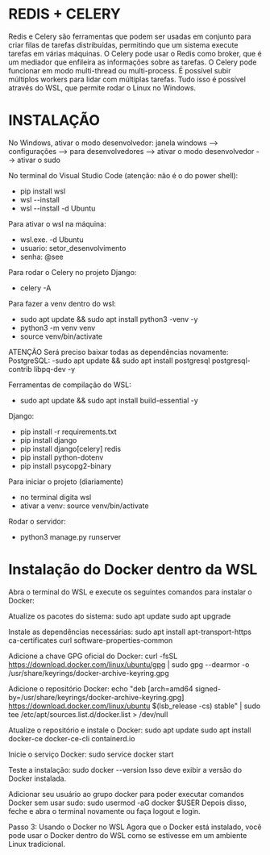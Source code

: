 # REDIS + CELERY
Redis e Celery são ferramentas que podem ser usadas em conjunto para criar filas de tarefas distribuídas, permitindo que um sistema execute tarefas em várias máquinas. 
O Celery pode usar o Redis como broker, que é um mediador que enfileira as informações sobre as tarefas.
O Celery pode funcionar em modo multi-thread ou multi-process.
É possível subir múltiplos workers para lidar com múltiplas tarefas.
Tudo isso é possível através do WSL, que permite rodar o Linux no Windows.

# INSTALAÇÃO
No Windows, ativar o modo desenvolvedor: 
janela windows --> configurações --> para desenvolvedores --> ativar o modo desenvolvedor --> ativar o sudo

No terminal do Visual Studio Code (atenção: não é o do power shell):
- pip install wsl
- wsl --install
- wsl --install -d Ubuntu

Para ativar o wsl na máquina:
- wsl.exe. -d Ubuntu
- usuario: setor_desenvolvimento
- senha: @see

Para rodar o Celery no projeto Django:
- celery -A

Para fazer a venv dentro do wsl:
- sudo apt update && sudo apt install python3 -venv -y
- python3 -m venv venv
- source venv/bin/activate

ATENÇÃO
Será preciso baixar todas as dependências novamente:
PostgreSQL: 
-sudo apt update && sudo apt install postgresql postgresql-contrib libpq-dev -y

Ferramentas de compilação do WSL:
- sudo apt update && sudo apt install build-essential -y

Django: 
- pip install -r requirements.txt
- pip install django
- pip install django[celery] redis
- pip install python-dotenv
- pip install psycopg2-binary

Para iniciar o projeto (diariamente)
- no terminal digita wsl
- ativar a venv: source venv/bin/activate

Rodar o servidor: 
- python3 manage.py runserver


# Instalação do Docker dentro da WSL

Abra o terminal do WSL e execute os seguintes comandos para instalar o Docker:

Atualize os pacotes do sistema:
sudo apt update
sudo apt upgrade

Instale as dependências necessárias:
sudo apt install apt-transport-https ca-certificates curl software-properties-common

Adicione a chave GPG oficial do Docker:
curl -fsSL https://download.docker.com/linux/ubuntu/gpg | sudo gpg --dearmor -o /usr/share/keyrings/docker-archive-keyring.gpg

Adicione o repositório Docker:
echo "deb [arch=amd64 signed-by=/usr/share/keyrings/docker-archive-keyring.gpg] https://download.docker.com/linux/ubuntu $(lsb_release -cs) stable" | sudo tee /etc/apt/sources.list.d/docker.list > /dev/null

Atualize o repositório e instale o Docker:
sudo apt update
sudo apt install docker-ce docker-ce-cli containerd.io

Inicie o serviço Docker:
sudo service docker start

Teste a instalação:
sudo docker --version
Isso deve exibir a versão do Docker instalada.

Adicionar seu usuário ao grupo docker para poder executar comandos Docker sem usar sudo:
sudo usermod -aG docker $USER
Depois disso, feche e abra o terminal novamente ou faça logout e login.

Passo 3: Usando o Docker no WSL
Agora que o Docker está instalado, você pode usar o Docker dentro do WSL como se estivesse em um ambiente Linux tradicional. 

